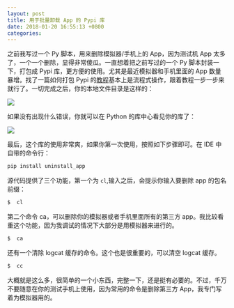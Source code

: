 ```yaml
---
layout: post
title: 用于批量卸载 App 的 Pypi 库
date: 2018-01-20 16:55:13 +0800
categories: 
---
```


之前我写过一个 Py 脚本，用来删除模拟器/手机上的 App，因为测试机 App 太多了，一个一个删除，显得非常傻瓜。一直想着把之前写过的一个 Py 脚本封装一下，打包成 Pypi 库，更方便的使用。尤其是最近模拟器和手机里面的 App 数量暴增。找了一篇如何打包 Pypi 的[教程](https://zhuanlan.zhihu.com/p/26159930)基本上是流程式操作，跟着教程一步一步来就行了。一切完成之后，你的本地文件目录是这样的：

![](http://ww1.sinaimg.cn/large/b10d1ea5ly1fez6xha891j216s0koteh.jpg)

如果没有出现什么错误，你就可以在 Python 的库中心看见你的库了：

![](http://ww1.sinaimg.cn/large/b10d1ea5ly1fez6zacgm0j21gu0r2grz.jpg)

最后，这个库的使用非常爽，如果你第一次使用，按照如下步骤即可。在 IDE 中自带的命令行：

```python
pip install uninstall_app
```

源代码提供了三个功能，第一个为 `cl`,输入之后，会提示你输入要删除 app 的包名前缀：

```python
$  cl
```

第二个命令 ca，可以删除你的模拟器或者手机里面所有的第三方 app。我比较看重这个功能，因为我调试的情况下大部分是用模拟器来进行的。

```python
$  ca
```

还有一个清除 logcat 缓存的命令。这个也是很重要的，可以清空 logcat 缓存。

```python
$  cc
```

大概就是这么多，很简单的一个小东西，完整一下，还是挺有必要的。不过，千万不要随意在你的测试手机上使用，因为常用的命令是删除第三方 App，我专门写着为模拟器用的。

